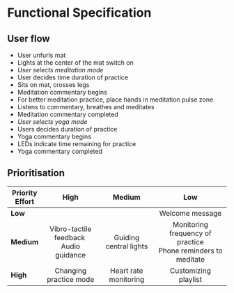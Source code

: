 # Functional Specification

## User flow
- User unfurls mat
- Lights at the center of the mat switch on
- <i>User selects meditation mode</i>
- User decides time duration of practice
- Sits on mat, crosses legs
- Meditation commentary begins
- For better meditation practice, place hands in meditation pulse zone
- Listens to commentary, breathes and meditates
- Meditation commentary completed
- <i>User selects yoga mode</i>
- Users decides duration of practice
- Yoga commentary begins
- LEDs indicate time remaining for practice
- Yoga commentary completed

## Prioritisation

|Priority<br>Effort|High|Medium|Low|
|------------------|:--:|:----:|:-:|
|**Low**|||Welcome message|
|**Medium**|Vibro-tactile feedback <br>Audio guidance|Guiding central lights|Monitoring frequency of practice<br>Phone reminders to meditate|
|**High**|Changing practice mode|Heart rate monitoring|Customizing playlist|